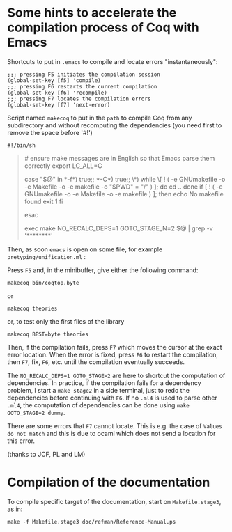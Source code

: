 Some hints to accelerate the compilation process of Coq with Emacs
==================================================================

Shortcuts to put in `.emacs` to compile and locate errors "instantaneously":

    ;;; pressing F5 initiates the compilation session
    (global-set-key [f5] 'compile)
    ;;; pressing F6 restarts the current compilation
    (global-set-key [f6] 'recompile)
    ;;; pressing F7 locates the compilation errors
    (global-set-key [f7] 'next-error)

Script named `makecoq` to put in the `path` to compile Coq from any subdirectory and without recomputing the dependencies (you need first to remove the space before '\#!')

    #!/bin/sh

> \# ensure make messages are in English so that Emacs parse them correctly export LC\_ALL=C
>
> case "$@" in  
> *-f*) true;; *-C*) true;; \*) while \[ ! ( -e GNUmakefile -o -e Makefile -o -e makefile -o "$PWD" = "/" ) \]; do cd .. done if \[ ! ( -e GNUmakefile -o -e Makefile -o -e makefile ) \]; then echo No makefile found exit 1 fi
>
> esac
>
> exec make NO\_RECALC\_DEPS=1 GOTO\_STAGE\_N=2 $@ | grep -v '\*\*\*\*\*\*\*\*'

Then, as soon `emacs` is open on some file, for example `pretyping/unification.ml` :

Press `F5` and, in the minibuffer, give either the following command:

    makecoq bin/coqtop.byte

or

    makecoq theories

or, to test only the first files of the library

    makecoq BEST=byte theories

Then, if the compilation fails, press `F7` which moves the cursor at the exact error location. When the error is fixed, press `F6` to restart the compilation, then `F7`, fix, `F6`, etc. until the compilation eventually succeeds.

The `NO_RECALC_DEPS=1 GOTO_STAGE=2` are here to shortcut the computation of dependencies. In practice, if the compilation fails for a dependency problem, I start a `make stage2` in a side terminal, just to redo the dependencies before continuing with `F6`. If no `.ml4` is used to parse other `.ml4`, the computation of dependencies can be done using `make GOTO_STAGE=2 dummy`.

There are some errors that `F7` cannot locate. This is e.g. the case of `Values do not match` and this is due to ocaml which does not send a location for this error.

(thanks to JCF, PL and LM)

Compilation of the documentation
================================

To compile specific target of the documentation, start on `Makefile.stage3`, as in:

    make -f Makefile.stage3 doc/refman/Reference-Manual.ps
